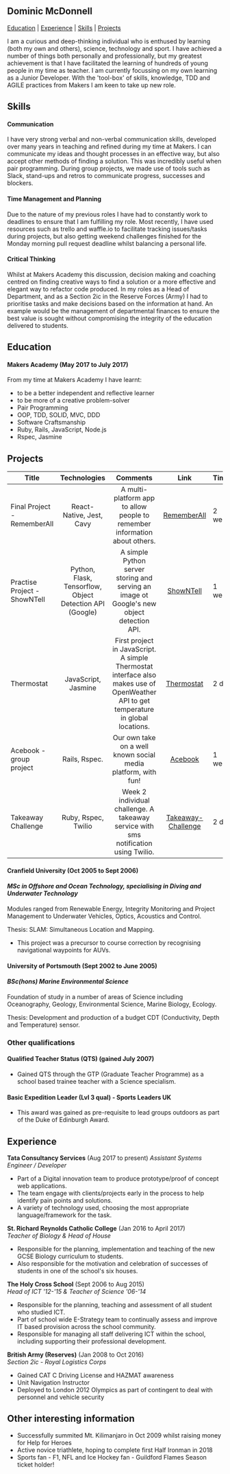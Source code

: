 ## Dominic McDonnell      

[Education](#education) | [Experience](#experience) | [Skills](#skills) | [Projects](#projects)

I am a curious and deep-thinking individual who is enthused by learning (both my own and others), science, technology and sport. I have achieved a number of things both personally and professionally, but my greatest achievement is that I have facilitated the learning of hundreds of young people in my time as teacher. I am currently focussing on my own learning as a Junior Developer. With the 'tool-box' of skills, knowledge, TDD and AGILE practices from Makers I am keen to take up new role.

## Skills

#### Communication

I have very strong verbal and non-verbal communication skills, developed over many years in teaching and refined during my time at Makers. I can communicate my ideas and thought processes in an effective way, but also accept other methods of finding a solution. This was incredibly useful when pair programming. During group projects, we made use of tools such as Slack, stand-ups and retros to communicate progress, successes and blockers.

#### Time Management and Planning

Due to the nature of my previous roles I have had to constantly work to deadlines to ensure that I am fulfilling my role. Most recently, I have used resources such as trello and waffle.io to facilitate tracking issues/tasks during projects, but also getting weekend challenges finished for the Monday morning pull request deadline whilst balancing a personal life.


#### Critical Thinking

Whilst at Makers Academy this discussion, decision making and coaching centred on finding creative ways to find a solution or a more effective and elegant way to refactor code produced. In my roles as a Head of Department, and as a Section 2ic in the Reserve Forces (Army) I had to prioritise tasks and make decisions based on the information at hand. An example would be the management of departmental finances to ensure the best value is sought without compromising the integrity of the education delivered to students.

## Education

#### Makers Academy (May 2017 to July 2017)

From my time at Makers Academy I have learnt:
- to be a better independent and reflective learner
- to be more of a creative problem-solver
- Pair Programming
- OOP, TDD, SOLID, MVC, DDD
- Software Craftsmanship
- Ruby, Rails, JavaScript, Node.js
- Rspec, Jasmine

## Projects

| Title | Technologies | Comments | Link | Timing
|-------|:------------:|:--------:|:------:|------|
| Final Project - RememberAll | React-Native, Jest, Cavy | A multi-platform app to allow people to remember information about others. | [RememberAll](https://github.com/dmcd84/RememberAll)| 2 weeks |
|Practise Project - ShowNTell | Python, Flask, Tensorflow, Object Detection API (Google) | A simple Python server storing and serving an image ot Google's new object detection API. |[ShowNTell](https://github.com/dmcd84/showNtell) | 1 week |
| Thermostat | JavaScript, Jasmine | First project in JavaScript. A simple Thermostat interface also makes use of OpenWeather API to get temperature in global locations. |[Thermostat](https://github.com/dmcd84/js-thermostat) | 2 days |
| Acebook - group project | Rails, Rspec. | Our own take on a well known social media platform, with fun! | [Acebook](https://github.com/dmcd84/acebook) | 1 week |
|Takeaway Challenge | Ruby, Rspec, Twilio | Week 2 individual challenge. A takeaway service with sms notification using Twilio. | [Takeaway-Challenge](https://github.com/dmcd84/takeaway-challenge)| 2 days|

#### Cranfield University (Oct 2005 to Sept 2006)

#### *MSc in Offshore and Ocean Technology, specialising in Diving and Underwater Technology*

Modules ranged from Renewable Energy, Integrity Monitoring and Project Management to Underwater Vehicles, Optics, Acoustics and Control.

Thesis: SLAM: Simultaneous Location and Mapping.
  - This project was a precursor to course correction by recognising navigational waypoints for AUVs.

#### University of Portsmouth (Sept 2002 to June 2005)

#### *BSc(hons) Marine Environmental Science*

Foundation of study in a number of areas of Science including Oceanography, Geology, Environmental Science, Marine Biology, Ecology.

Thesis: Development and production of a budget CDT (Conductivity, Depth and Temperature) sensor.


### Other qualifications

#### Qualified Teacher Status (QTS) (gained July 2007)
- Gained QTS through the GTP (Graduate Teacher Programme) as a school based trainee teacher with a Science specialism.

#### Basic Expedition Leader (Lvl 3 qual) - Sports Leaders UK
- This award was gained as pre-requisite to lead groups outdoors as part of the Duke of Edinburgh Award.


## Experience

**Tata Consultancy Services** (Aug 2017 to present)
*Assistant Systems Engineer / Developer*
- Part of a Digital innovation team to produce prototype/proof of concept web applications.
- The team engage with clients/projects early in the process to help identify pain points and solutions.
- A variety of technology used, choosing the most appropriate language/framework for the task.

**St. Richard Reynolds Catholic College** (Jan 2016 to April 2017)    
*Teacher of Biology & Head of House*
- Responsible for the planning, implementation and teaching of the new GCSE Biology curriculum to students.
- Also responsible for the motivation and celebration of successes of students in one of the school's six houses.

**The Holy Cross School** (Sept 2006 to Aug 2015)   
*Head of ICT '12-'15 & Teacher of Science '06-'14*  
- Responsible for the planning, teaching and assessment of all student who studied ICT.
- Part of school wide E-Strategy team to continually assess and improve IT based provision across the school community.
- Responsible for managing all staff delivering ICT within the school, including supporting their professional development.

**British Army (Reserves)** (Jan 2008 to Oct 2016)   
*Section 2ic - Royal Logistics Corps*
- Gained CAT C Driving License and HAZMAT awareness
- Unit Navigation Instructor
- Deployed to London 2012 Olympics as part of contingent to deal with personnel and vehicle security

## Other interesting information
- Successfully summited Mt. Kilimanjaro in Oct 2009 whilst raising money for Help for Heroes
- Active novice triathlete, hoping to complete first Half Ironman in 2018
- Sports fan - F1, NFL and Ice Hockey fan - Guildford Flames Season ticket holder!
